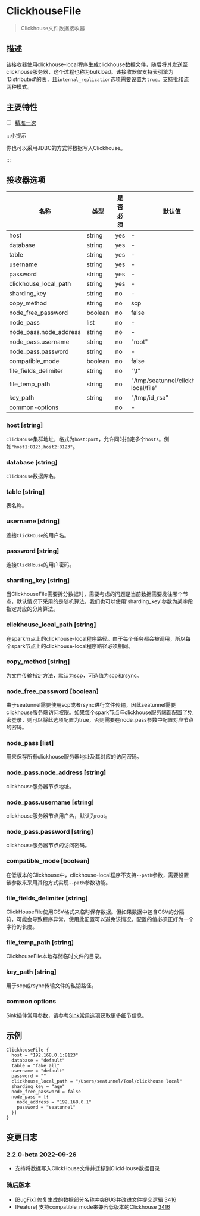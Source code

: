 # ClickhouseFile

> Clickhouse文件数据接收器

## 描述

该接收器使用clickhouse-local程序生成clickhouse数据文件，随后将其发送至clickhouse服务器，这个过程也称为bulkload。该接收器仅支持表引擎为 'Distributed'的表，且`internal_replication`选项需要设置为`true`。支持批和流两种模式。

## 主要特性

- [ ] [精准一次](../../concept/connector-v2-features.md)

:::小提示

你也可以采用JDBC的方式将数据写入Clickhouse。

:::

## 接收器选项

| 名称                     |   类型    | 是否必须 |                  默认值                   |
|------------------------|---------|------|----------------------------------------|
| host                   | string  | yes  | -                                      |
| database               | string  | yes  | -                                      |
| table                  | string  | yes  | -                                      |
| username               | string  | yes  | -                                      |
| password               | string  | yes  | -                                      |
| clickhouse_local_path  | string  | yes  | -                                      |
| sharding_key           | string  | no   | -                                      |
| copy_method            | string  | no   | scp                                    |
| node_free_password     | boolean | no   | false                                  |
| node_pass              | list    | no   | -                                      |
| node_pass.node_address | string  | no   | -                                      |
| node_pass.username     | string  | no   | "root"                                 |
| node_pass.password     | string  | no   | -                                      |
| compatible_mode        | boolean | no   | false                                  |
| file_fields_delimiter  | string  | no   | "\t"                                   |
| file_temp_path         | string  | no   | "/tmp/seatunnel/clickhouse-local/file" |
| key_path               | string  | no   | "/tmp/id_rsa"                          |
| common-options         |         | no   | -                                      |

### host [string]

`ClickHouse`集群地址，格式为`host:port`，允许同时指定多个`hosts`。例如`"host1:8123,host2:8123"`。

### database [string]

`ClickHouse`数据库名。

### table [string]

表名称。

### username [string]

连接`ClickHouse`的用户名。

### password [string]

连接`ClickHouse`的用户密码。

### sharding_key [string]

当ClickhouseFile需要拆分数据时，需要考虑的问题是当前数据需要发往哪个节点，默认情况下采用的是随机算法，我们也可以使用'sharding_key'参数为某字段指定对应的分片算法。

### clickhouse_local_path [string]

在spark节点上的clickhouse-local程序路径。由于每个任务都会被调用，所以每个spark节点上的clickhouse-local程序路径必须相同。

### copy_method [string]

为文件传输指定方法，默认为scp，可选值为scp和rsync。

### node_free_password [boolean]

由于seatunnel需要使用scp或者rsync进行文件传输，因此seatunnel需要clickhouse服务端访问权限。如果每个spark节点与clickhouse服务端都配置了免密登录，则可以将此选项配置为true，否则需要在node_pass参数中配置对应节点的密码。

### node_pass [list]

用来保存所有clickhouse服务器地址及其对应的访问密码。

### node_pass.node_address [string]

clickhouse服务器节点地址。

### node_pass.username [string]

clickhouse服务器节点用户名，默认为root。

### node_pass.password [string]

clickhouse服务器节点的访问密码。

### compatible_mode [boolean]

在低版本的Clickhouse中，clickhouse-local程序不支持`--path`参数，需要设置该参数来采用其他方式实现`--path`参数功能。

### file_fields_delimiter [string]

ClickHouseFile使用CSV格式来临时保存数据。但如果数据中包含CSV的分隔符，可能会导致程序异常。使用此配置可以避免该情况。配置的值必须正好为一个字符的长度。

### file_temp_path [string]

ClickhouseFile本地存储临时文件的目录。

### key_path [string]

用于scp或rsync传输文件的私钥路径。

### common options

Sink插件常用参数，请参考[Sink常用选项](../sink-common-options.md)获取更多细节信息。

## 示例

```hocon
ClickhouseFile {
  host = "192.168.0.1:8123"
  database = "default"
  table = "fake_all"
  username = "default"
  password = ""
  clickhouse_local_path = "/Users/seatunnel/Tool/clickhouse local"
  sharding_key = "age"
  node_free_password = false
  node_pass = [{
    node_address = "192.168.0.1"
    password = "seatunnel"
  }]
}
```

## 变更日志

### 2.2.0-beta 2022-09-26

- 支持将数据写入ClickHouse文件并迁移到ClickHouse数据目录

### 随后版本

- [BugFix] 修复生成的数据部分名称冲突BUG并改进文件提交逻辑  [3416](https://github.com/apache/seatunnel/pull/3416)
- [Feature] 支持compatible_mode来兼容低版本的Clickhouse  [3416](https://github.com/apache/seatunnel/pull/3416)

